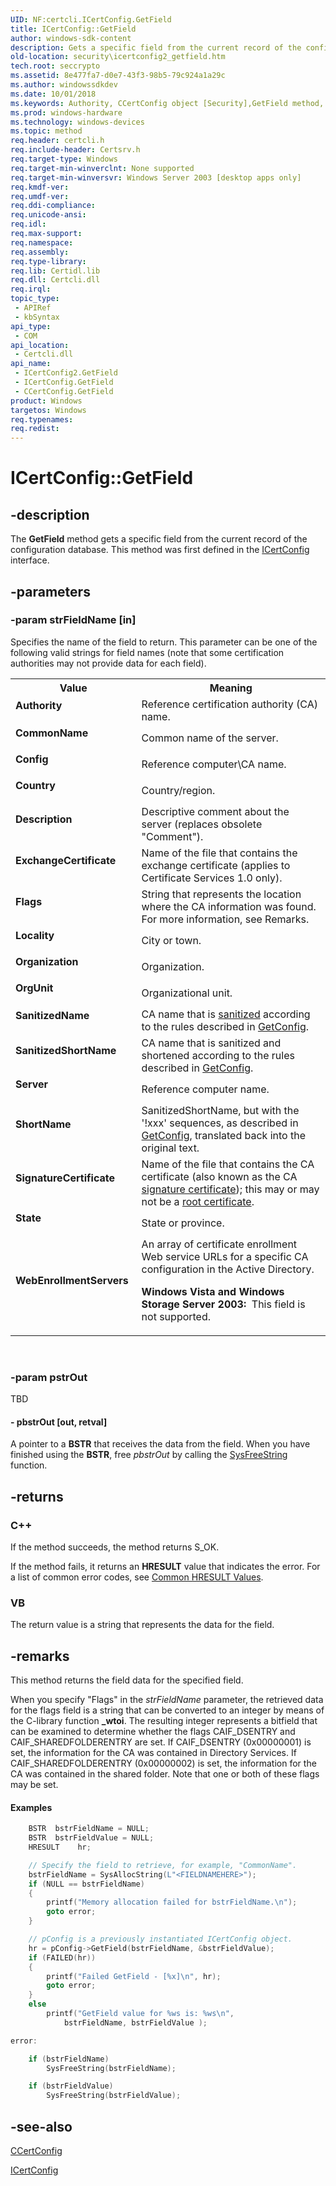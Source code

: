 ```yaml
---
UID: NF:certcli.ICertConfig.GetField
title: ICertConfig::GetField
author: windows-sdk-content
description: Gets a specific field from the current record of the configuration database. This method was first defined in the ICertConfig interface.
old-location: security\icertconfig2_getfield.htm
tech.root: seccrypto
ms.assetid: 8e477fa7-d0e7-43f3-98b5-79c924a1a29c
ms.author: windowssdkdev
ms.date: 10/01/2018
ms.keywords: Authority, CCertConfig object [Security],GetField method, CommonName, Config, Country, Description, ExchangeCertificate, Flags, GetField, GetField method [Security], GetField method [Security],CCertConfig object, GetField method [Security],ICertConfig interface, GetField method [Security],ICertConfig2 interface, ICertConfig interface [Security],GetField method, ICertConfig.GetField, ICertConfig2 interface [Security],GetField method, ICertConfig2::GetField, ICertConfig::GetField, Locality, OrgUnit, Organization, SanitizedName, SanitizedShortName, Server, ShortName, SignatureCertificate, State, WebEnrollmentServers, _certsrv_icertconfig_getfield, certcli/ICertConfig2::GetField, certcli/ICertConfig::GetField, security.icertconfig2_getfield
ms.prod: windows-hardware
ms.technology: windows-devices
ms.topic: method
req.header: certcli.h
req.include-header: Certsrv.h
req.target-type: Windows
req.target-min-winverclnt: None supported
req.target-min-winversvr: Windows Server 2003 [desktop apps only]
req.kmdf-ver: 
req.umdf-ver: 
req.ddi-compliance: 
req.unicode-ansi: 
req.idl: 
req.max-support: 
req.namespace: 
req.assembly: 
req.type-library: 
req.lib: Certidl.lib
req.dll: Certcli.dll
req.irql: 
topic_type:
 - APIRef
 - kbSyntax
api_type:
 - COM
api_location:
 - Certcli.dll
api_name:
 - ICertConfig2.GetField
 - ICertConfig.GetField
 - CCertConfig.GetField
product: Windows
targetos: Windows
req.typenames: 
req.redist: 
---
```


# ICertConfig::GetField


## -description


The <b>GetField</b> method gets a specific field from the current record of the configuration database. This method was first defined in the <a href="https://msdn.microsoft.com/en-us/library/Aa383268(v=VS.85).aspx">ICertConfig</a> interface.


## -parameters




### -param strFieldName [in]

Specifies the name of the field to return. This parameter can be one of the following valid strings for field names (note that some certification authorities may not provide data for each field).

<table>
<tr>
<th>Value</th>
<th>Meaning</th>
</tr>
<tr>
<td width="40%"><a id="Authority"></a><a id="authority"></a><a id="AUTHORITY"></a><dl>
<dt><b>Authority</b></dt>
</dl>
</td>
<td width="60%">
Reference certification authority (CA) name.

</td>
</tr>
<tr>
<td width="40%"><a id="CommonName"></a><a id="commonname"></a><a id="COMMONNAME"></a><dl>
<dt><b>CommonName</b></dt>
</dl>
</td>
<td width="60%">
Common name of the server.

</td>
</tr>
<tr>
<td width="40%"><a id="Config"></a><a id="config"></a><a id="CONFIG"></a><dl>
<dt><b>Config</b></dt>
</dl>
</td>
<td width="60%">
Reference computer\CA name.

</td>
</tr>
<tr>
<td width="40%"><a id="Country"></a><a id="country"></a><a id="COUNTRY"></a><dl>
<dt><b>Country</b></dt>
</dl>
</td>
<td width="60%">
Country/region.

</td>
</tr>
<tr>
<td width="40%"><a id="Description"></a><a id="description"></a><a id="DESCRIPTION"></a><dl>
<dt><b>Description</b></dt>
</dl>
</td>
<td width="60%">
Descriptive comment about the server (replaces obsolete "Comment").

</td>
</tr>
<tr>
<td width="40%"><a id="ExchangeCertificate"></a><a id="exchangecertificate"></a><a id="EXCHANGECERTIFICATE"></a><dl>
<dt><b>ExchangeCertificate</b></dt>
</dl>
</td>
<td width="60%">
Name of the file that contains the exchange certificate (applies to Certificate Services 1.0 only).

</td>
</tr>
<tr>
<td width="40%"><a id="Flags"></a><a id="flags"></a><a id="FLAGS"></a><dl>
<dt><b>Flags</b></dt>
</dl>
</td>
<td width="60%">
String that represents the location where the CA information was found. For more information, see Remarks.

</td>
</tr>
<tr>
<td width="40%"><a id="Locality"></a><a id="locality"></a><a id="LOCALITY"></a><dl>
<dt><b>Locality</b></dt>
</dl>
</td>
<td width="60%">
City or town.

</td>
</tr>
<tr>
<td width="40%"><a id="Organization"></a><a id="organization"></a><a id="ORGANIZATION"></a><dl>
<dt><b>Organization</b></dt>
</dl>
</td>
<td width="60%">
Organization.

</td>
</tr>
<tr>
<td width="40%"><a id="OrgUnit"></a><a id="orgunit"></a><a id="ORGUNIT"></a><dl>
<dt><b>OrgUnit</b></dt>
</dl>
</td>
<td width="60%">
Organizational unit.

</td>
</tr>
<tr>
<td width="40%"><a id="SanitizedName"></a><a id="sanitizedname"></a><a id="SANITIZEDNAME"></a><dl>
<dt><b>SanitizedName</b></dt>
</dl>
</td>
<td width="60%">
CA name that is <a href="https://msdn.microsoft.com/en-us/library/ms721625(v=VS.85).aspx">sanitized</a> according to the rules described in 
<a href="https://msdn.microsoft.com/en-us/library/Aa383274(v=VS.85).aspx">GetConfig</a>.

</td>
</tr>
<tr>
<td width="40%"><a id="SanitizedShortName"></a><a id="sanitizedshortname"></a><a id="SANITIZEDSHORTNAME"></a><dl>
<dt><b>SanitizedShortName</b></dt>
</dl>
</td>
<td width="60%">
CA name that is sanitized and shortened according to the rules described in 
<a href="https://msdn.microsoft.com/en-us/library/Aa383274(v=VS.85).aspx">GetConfig</a>.

</td>
</tr>
<tr>
<td width="40%"><a id="Server"></a><a id="server"></a><a id="SERVER"></a><dl>
<dt><b>Server</b></dt>
</dl>
</td>
<td width="60%">
Reference computer name.

</td>
</tr>
<tr>
<td width="40%"><a id="ShortName"></a><a id="shortname"></a><a id="SHORTNAME"></a><dl>
<dt><b>ShortName</b></dt>
</dl>
</td>
<td width="60%">
SanitizedShortName, but with the '!xxx' sequences, as described in 
<a href="https://msdn.microsoft.com/en-us/library/Aa383274(v=VS.85).aspx">GetConfig</a>, translated back into the original text.

</td>
</tr>
<tr>
<td width="40%"><a id="SignatureCertificate"></a><a id="signaturecertificate"></a><a id="SIGNATURECERTIFICATE"></a><dl>
<dt><b>SignatureCertificate</b></dt>
</dl>
</td>
<td width="60%">
Name of the file that contains the CA certificate (also known as the CA <a href="https://msdn.microsoft.com/en-us/library/ms721625(v=VS.85).aspx">signature certificate</a>); this may or may not be a <a href="https://msdn.microsoft.com/en-us/library/ms721604(v=VS.85).aspx">root certificate</a>.

</td>
</tr>
<tr>
<td width="40%"><a id="State"></a><a id="state"></a><a id="STATE"></a><dl>
<dt><b>State</b></dt>
</dl>
</td>
<td width="60%">
State or province.

</td>
</tr>
<tr>
<td width="40%"><a id="WebEnrollmentServers"></a><a id="webenrollmentservers"></a><a id="WEBENROLLMENTSERVERS"></a><dl>
<dt><b>WebEnrollmentServers</b></dt>
</dl>
</td>
<td width="60%">
An array of certificate enrollment Web service URLs for a specific CA configuration in the Active Directory.

<b>Windows Vista and Windows Storage Server 2003:  </b>This field is not supported.

</td>
</tr>
</table>
 


### -param pstrOut

TBD




#### - pbstrOut [out, retval]

A pointer to a <b>BSTR</b> that receives the data from the field. When you have finished using the <b>BSTR</b>, free <i>pbstrOut</i> by calling the <a href="https://msdn.microsoft.com/en-us/library/ms221481(v=VS.85).aspx">SysFreeString</a> function.


## -returns



<h3>C++</h3>
 If the method succeeds, the method returns S_OK.

If the method fails, it returns an <b>HRESULT</b> value that indicates the error. For a list of common error codes, see <a href="https://msdn.microsoft.com/en-us/library/Aa378137(v=VS.85).aspx">Common HRESULT Values</a>.

<h3>VB</h3>
 The return value is a string that represents the data for the field.




## -remarks



This method returns the field data for the specified field.

When you specify "Flags" in the <i>strFieldName</i> parameter, the retrieved data for the flags field is a string that can be converted to an integer by means of the C-library function <b>_wtoi</b>. The resulting integer represents a bitfield that can be examined to determine whether the flags CAIF_DSENTRY and CAIF_SHAREDFOLDERENTRY are set. If CAIF_DSENTRY (0x00000001) is set, the information for the CA was contained in Directory Services. If CAIF_SHAREDFOLDERENTRY (0x00000002) is set, the information for the CA was contained in the shared folder. Note that one or both of these flags may be set.


#### Examples


```cpp
    BSTR  bstrFieldName = NULL;
    BSTR  bstrFieldValue = NULL;
    HRESULT    hr;

    // Specify the field to retrieve, for example, "CommonName".
    bstrFieldName = SysAllocString(L"<FIELDNAMEHERE>");
    if (NULL == bstrFieldName)
    {
        printf("Memory allocation failed for bstrFieldName.\n");
        goto error;
    }

    // pConfig is a previously instantiated ICertConfig object.
    hr = pConfig->GetField(bstrFieldName, &bstrFieldValue);
    if (FAILED(hr))
    {
        printf("Failed GetField - [%x]\n", hr);
        goto error;
    }
    else
        printf("GetField value for %ws is: %ws\n", 
            bstrFieldName, bstrFieldValue );

error:

    if (bstrFieldName)
        SysFreeString(bstrFieldName);

    if (bstrFieldValue)
        SysFreeString(bstrFieldValue);
```





## -see-also




<a href="https://msdn.microsoft.com/en-us/library/Aa383272(v=VS.85).aspx">CCertConfig</a>



<a href="https://msdn.microsoft.com/en-us/library/Aa383268(v=VS.85).aspx">ICertConfig</a>
 

 

